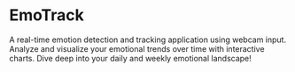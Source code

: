 # EmoTrack
A real-time emotion detection and tracking application using webcam input. Analyze and visualize your emotional trends over time with interactive charts. Dive deep into your daily and weekly emotional landscape!
